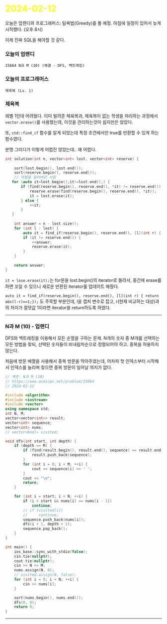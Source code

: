 # <span style="color:yellow">2024-02-12</span>

오늘은 업랜디와 프로그래머스: 탐욕법(Greedy)를 풀 예정.
아침에 일정이 있어서 늦게 시작했다. (오후 8시)

이제 진짜 SQL을 해야할 것 같다.


### 오늘의 업랜디
```
15664 N과 M (10) (해결 - DFS, 백트래킹)
```


### 오늘의 프로그래머스
```
체육복 (Lv. 1)
```

### 체육복
레벨 1인데 어려웠다. 이미 빌려준 체육복과, 체육복이 없는 학생을 처리하는 과정에서 ``vector.erase()``를 사용했는데, 이것을 관리하는것이 쉽지만은 않았다.

또, ``std::find_if`` 함수를 알게 되었는데 특정 조건에서만 true를 반환할 수 있게 하는 함수였다.

분명 그리디가 이렇게 어렵진 않았는데.. 꽤 어렵다.

```cpp
int solution(int n, vector<int> lost, vector<int> reserve) {
    
    sort(lost.begin(), lost.end());
    sort(reserve.begin(), reserve.end());
    // 여벌을 잃어버린 사람
   for (auto it=lost.begin();it!=lost.end();) {
       if (find(reserve.begin(), reserve.end(), *it) != reserve.end()) {
           reserve.erase(find(reserve.begin(), reserve.end(), *it));
           it = lost.erase(it);
       } else {
           ++it;
       }
   }
    
    int answer = n - lost.size();
    for (int l : lost) {
        auto it = find_if(reserve.begin(), reserve.end(), [l](int r) { return abs(l-r)==1;});
        if (it != reserve.end()) {
            ++answer;
            reserve.erase(it);
        }
    }
    
    return answer;
}
```

``it = lose.erase(it);``는 for문을 lost.begin()의 iterator로 돌려서, 중간에 erase를 하면 꼬일 수 있으니 새로운 반환된 iterator를 업데이트 해줬다.

``auto it = find_if(reserve.begin(), reserve.end(), [l](int r) { return abs(l-r)==1;});`` 도 주목할 부분인데, l을 캡처 변수로 잡고, r(현재 비교하는 대상)과의 차이가 절댓값 1이라면 iterator을 return하도록 하였다.


- - -



### N과 M (10) - 업랜디
DFS와 백트래킹을 이용해서 모든 순열을 구하는 문제.
N개의 숫자 중 M개를 선택하는 모든 방법을 찾되, 선택된 숫자들이 비내림차순으로 정렬되어야 하고. 중복을 허용하지 않는다.

처음에 방문 배열을 사용해서 중복 방문을 막아주었는데,
어차피 첫 인덱스부터 시작해서 인덱스를 늘리며 찾으면 중복 방문이 일어날 여지가 없다.


```cpp
// 백준: N과 M (10)
// https://www.acmicpc.net/problem/15664
// 2024-02-12

#include <algorithm>
#include <iostream>
#include <vector>
using namespace std;
int N, M;
vector<vector<int>> result;
vector<int> sequence;
vector<int> nums;
// vector<bool> visited;

void dfs(int start, int depth) {
    if (depth == M) {
        if (find(result.begin(), result.end(), sequence) == result.end()) {
            result.push_back(sequence);
        }
        for (int i = 0; i < M; ++i) {
            cout << sequence[i] << ' ';
        }
        cout << "\n";
        return;
    }

    for (int i = start; i < N; ++i) {
        if (i > start && nums[i] == nums[i - 1])
            continue;
        // if (visited[i])
        //     continue;
        sequence.push_back(nums[i]);
        dfs(i + 1, depth + 1);
        sequence.pop_back();
    }
}

int main() {
    ios_base::sync_with_stdio(false);
    cin.tie(nullptr);
    cout.tie(nullptr);
    cin >> N >> M;
    nums.assign(N, 0);
    // visited.assign(N, false);
    for (int i = 0; i < N; ++i) {
        cin >> nums[i];
    }

    sort(nums.begin(), nums.end());
    dfs(0, 0);
    return 0;
}
```



- - -


